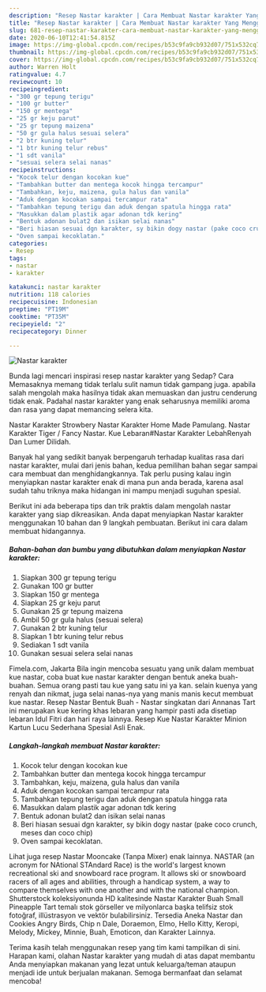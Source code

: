 ```yaml
---
description: "Resep Nastar karakter | Cara Membuat Nastar karakter Yang Menggugah Selera"
title: "Resep Nastar karakter | Cara Membuat Nastar karakter Yang Menggugah Selera"
slug: 681-resep-nastar-karakter-cara-membuat-nastar-karakter-yang-menggugah-selera
date: 2020-06-10T12:41:54.815Z
image: https://img-global.cpcdn.com/recipes/b53c9fa9cb932d07/751x532cq70/nastar-karakter-foto-resep-utama.jpg
thumbnail: https://img-global.cpcdn.com/recipes/b53c9fa9cb932d07/751x532cq70/nastar-karakter-foto-resep-utama.jpg
cover: https://img-global.cpcdn.com/recipes/b53c9fa9cb932d07/751x532cq70/nastar-karakter-foto-resep-utama.jpg
author: Warren Holt
ratingvalue: 4.7
reviewcount: 10
recipeingredient:
- "300 gr tepung terigu"
- "100 gr butter"
- "150 gr mentega"
- "25 gr keju parut"
- "25 gr tepung maizena"
- "50 gr gula halus sesuai selera"
- "2 btr kuning telur"
- "1 btr kuning telur rebus"
- "1 sdt vanila"
- "sesuai selera selai nanas"
recipeinstructions:
- "Kocok telur dengan kocokan kue"
- "Tambahkan butter dan mentega kocok hingga tercampur"
- "Tambahkan, keju, maizena, gula halus dan vanila"
- "Aduk dengan kocokan sampai tercampur rata"
- "Tambahkan tepung terigu dan aduk dengan spatula hingga rata"
- "Masukkan dalam plastik agar adonan tdk kering"
- "Bentuk adonan bulat2 dan isikan selai nanas"
- "Beri hiasan sesuai dgn karakter, sy bikin dogy nastar (pake coco crunch, meses dan coco chip)"
- "Oven sampai kecoklatan."
categories:
- Resep
tags:
- nastar
- karakter

katakunci: nastar karakter 
nutrition: 118 calories
recipecuisine: Indonesian
preptime: "PT19M"
cooktime: "PT35M"
recipeyield: "2"
recipecategory: Dinner

---
```



![Nastar karakter](https://img-global.cpcdn.com/recipes/b53c9fa9cb932d07/751x532cq70/nastar-karakter-foto-resep-utama.jpg)

Bunda lagi mencari inspirasi resep nastar karakter yang Sedap? Cara Memasaknya memang tidak terlalu sulit namun tidak gampang juga. apabila salah mengolah maka hasilnya tidak akan memuaskan dan justru cenderung tidak enak. Padahal nastar karakter yang enak seharusnya memiliki aroma dan rasa yang dapat memancing selera kita.

Nastar Karakter Strowbery Nastar Karakter Home Made Pamulang. Nastar Karakter Tiger / Fancy Nastar. Kue Lebaran#Nastar Karakter LebahRenyah Dan Lumer Dilidah.

Banyak hal yang sedikit banyak berpengaruh terhadap kualitas rasa dari nastar karakter, mulai dari jenis bahan, kedua pemilihan bahan segar sampai cara membuat dan menghidangkannya. Tak perlu pusing kalau ingin menyiapkan nastar karakter enak di mana pun anda berada, karena asal sudah tahu triknya maka hidangan ini mampu menjadi suguhan spesial.


Berikut ini ada beberapa tips dan trik praktis dalam mengolah nastar karakter yang siap dikreasikan. Anda dapat menyiapkan Nastar karakter menggunakan 10 bahan dan 9 langkah pembuatan. Berikut ini cara dalam membuat hidangannya.

<!--inarticleads1-->

##### Bahan-bahan dan bumbu yang dibutuhkan dalam menyiapkan Nastar karakter:

1. Siapkan 300 gr tepung terigu
1. Gunakan 100 gr butter
1. Siapkan 150 gr mentega
1. Siapkan 25 gr keju parut
1. Gunakan 25 gr tepung maizena
1. Ambil 50 gr gula halus (sesuai selera)
1. Gunakan 2 btr kuning telur
1. Siapkan 1 btr kuning telur rebus
1. Sediakan 1 sdt vanila
1. Gunakan sesuai selera selai nanas


Fimela.com, Jakarta Bila ingin mencoba sesuatu yang unik dalam membuat kue nastar, coba buat kue nastar karakter dengan bentuk aneka buah-buahan. Semua orang pasti tau kue yang satu ini ya kan. selain kuenya yang renyah dan nikmat, juga selai nanas-nya yang manis manis kecut membuat kue nastar. Resep Nastar Bentuk Buah - Nastar singkatan dari Annanas Tart ini merupakan kue kering khas lebaran yang hampir pasti ada disetiap lebaran Idul Fitri dan hari raya lainnya. Resep Kue Nastar Karakter Minion Kartun Lucu Sederhana Spesial Asli Enak. 

<!--inarticleads2-->

##### Langkah-langkah membuat Nastar karakter:

1. Kocok telur dengan kocokan kue
1. Tambahkan butter dan mentega kocok hingga tercampur
1. Tambahkan, keju, maizena, gula halus dan vanila
1. Aduk dengan kocokan sampai tercampur rata
1. Tambahkan tepung terigu dan aduk dengan spatula hingga rata
1. Masukkan dalam plastik agar adonan tdk kering
1. Bentuk adonan bulat2 dan isikan selai nanas
1. Beri hiasan sesuai dgn karakter, sy bikin dogy nastar (pake coco crunch, meses dan coco chip)
1. Oven sampai kecoklatan.


Lihat juga resep Nastar Mooncake (Tanpa Mixer) enak lainnya. NASTAR (an acronym for NAtional STAndard Race) is the world&#39;s largest known recreational ski and snowboard race program. It allows ski or snowboard racers of all ages and abilities, through a handicap system, a way to compare themselves with one another and with the national champion. Shutterstock koleksiyonunda HD kalitesinde Nastar Karakter Buah Small Pineapple Tart temalı stok görseller ve milyonlarca başka telifsiz stok fotoğraf, illüstrasyon ve vektör bulabilirsiniz. Tersedia Aneka Nastar dan Cookies Angry Birds, Chip n Dale, Doraemon, Elmo, Hello Kitty, Keropi, Melody, Mickey, Minnie, Buah, Emoticon, dan Karakter Lainnya. 

Terima kasih telah menggunakan resep yang tim kami tampilkan di sini. Harapan kami, olahan Nastar karakter yang mudah di atas dapat membantu Anda menyiapkan makanan yang lezat untuk keluarga/teman ataupun menjadi ide untuk berjualan makanan. Semoga bermanfaat dan selamat mencoba!
